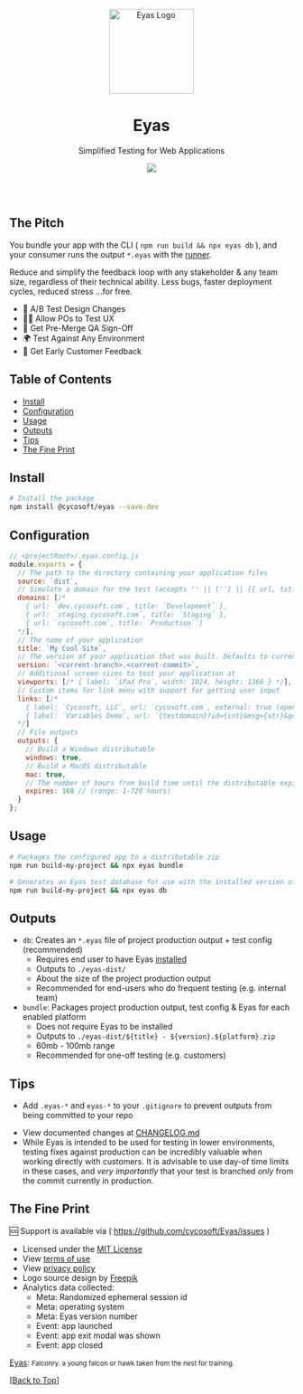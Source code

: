 <p align="center">
	<a href="https://cycosoft.com/">
		<img src="https://cycosoft.com/eyas/logo.svg" alt="Eyas Logo" width="150px" height="150px">
	</a>
</p>

<div align="center">
  <h1>Eyas</h1>
</div>
<p align="center">Simplified Testing for Web Applications</p>

<p align="center">
  <a href="https://www.npmjs.com/package/@cycosoft/eyas">
    <img src="https://img.shields.io/npm/v/@cycosoft/eyas?color=6988e6&label=version">
  </a>
</p>

<br />
<br />

## The Pitch

<!-- _Eyas_ leverages a packaged version of your application to provide a simple and shareable testing solution without the need to set up a server and custom domains. Regardless of your team size, you can now decrease the feedback loop for no extra cost. You can easily include PMs, designers, executives and customers in the testing process. -->

<!-- In practice, _Eyas_ can shift-left your testing process by allowing full testing of feature branches before they are merged. This will increase confidence in your main branch, enable at-will deployments, reduce bugs / hotfixes / rollbacks, increase team velocity, decrease team stress, and crucially limit code freezes when "tossing the release over the wall" with QA. -->

You bundle your app with the CLI ( `npm run build && npx eyas db` ), and your consumer runs the output `*.eyas` with the [runner](https://github.com/cycosoft/Eyas/releases).

Reduce and simplify the feedback loop with any stakeholder & any team size, regardless of their technical ability. Less bugs, faster deployment cycles, reduced stress ...for free.

- 🎨 A/B Test Design Changes
- 👩‍💻 Allow POs to Test UX
- 🚀 Get Pre-Merge QA Sign-Off
- 🌍 Test Against Any Environment
- 📢 Get Early Customer Feedback

## Table of Contents

- [Install](#install)
- [Configuration](#configuration)
- [Usage](#usage)
- [Outputs](#outputs)
- [Tips](#tips)
- [The Fine Print](#the-fine-print)

## Install

```bash
# Install the package
npm install @cycosoft/eyas --save-dev
```

## Configuration

```js
// <projectRoot>/.eyas.config.js
module.exports = {
  // The path to the directory containing your application files
  source: `dist`,
  // Simulate a domain for the test (accepts '' || [''] || [{ url, title }])
  domains: [/*
    { url: `dev.cycosoft.com`, title: `Development` },
    { url: `staging.cycosoft.com`, title: `Staging` },
    { url: `cycosoft.com`, title: `Production` }
  */],
  // The name of your application
  title: `My Cool Site`,
  // The version of your application that was built. Defaults to current branch name.
  version: `<current-branch>.<current-commit>`,
  // Additional screen sizes to test your application at
  viewports: [/* { label: `iPad Pro`, width: 1024, height: 1366 } */],
  // Custom items for link menu with support for getting user input
  links: [/*
    { label: `Cycosoft, LLC`, url: `cycosoft.com`, external: true (open in browser) },
    { label: `Variables Demo`, url: `{testdomain}?id={int}&msg={str}&go={bool}&list={item1|item2|}` }
  */]
  // File outputs
  outputs: {
    // Build a Windows distributable
    windows: true,
    // Build a MacOS distributable
    mac: true,
    // The number of hours from build time until the distributable expires
    expires: 168 // (range: 1-720 hours)
  }
};
```

## Usage

```bash
# Packages the configured app to a distributable zip
npm run build-my-project && npx eyas bundle
```

```bash
# Generates an Eyas test database for use with the installed version of Eyas
npm run build-my-project && npx eyas db
```

## Outputs

- `db`: Creates an `*.eyas` file of project production output + test config (recommended)
  - Requires end user to have Eyas [installed](https://github.com/cycosoft/Eyas/releases)
  - Outputs to `./eyas-dist/`
  - About the size of the project production output
  - Recommended for end-users who do frequent testing (e.g. internal team)
- `bundle`: Packages project production output, test config & Eyas for each enabled platform
  - Does not require Eyas to be installed
  - Outputs to `./eyas-dist/${title} - ${version}.${platform}.zip`
  - 60mb - 100mb range
  - Recommended for one-off testing (e.g. customers)

## Tips

- Add `.eyas-*` and `eyas-*` to your `.gitignore` to prevent outputs from being committed to your repo
<!-- - If your app is using a custom domain and you'd like to test it in your browser via Eyas, you will need to add the domain to your `etc/hosts` file. See [this guide](https://www.ephost.com/account/index.php/knowledgebase/232/How-to-edit-your-Host-file.html) (no affiliation) for more information. -->
- View documented changes at [CHANGELOG.md](CHANGELOG.md)
- While Eyas is intended to be used for testing in lower environments, testing fixes against production can be incredibly valuable when working directly with customers. It is advisable to use day-of time limits in these cases, and _very importantly_ that your test is branched *only* from the commit currently in production.

## The Fine Print

🆘 Support is available via ( https://github.com/cycosoft/Eyas/issues )

- Licensed under the [MIT License](LICENSE.TXT)
- View [terms of use](https://cycosoft.com/eyas/terms)
- View [privacy policy](https://cycosoft.com/eyas/privacy)
- Logo source design by [Freepik](https://www.freepik.com/free-vector/eagle-logo-design-template_45007164.htm)
- Analytics data collected:
  - Meta: Randomized ephemeral session id
  - Meta: operating system
  - Meta: Eyas version number
  - Event: app launched
  - Event: app exit modal was shown
  - Event: app closed

[Eyas](https://www.dictionary.com/browse/eyas#:~:text=Falconry.%20a%20young%20falcon%20or%20hawk%20taken%20from%20the%20nest%20for%20training.):
<small>
Falconry. a young falcon or hawk taken from the nest for training.
</small>

[[Back to Top](#table-of-contents)]